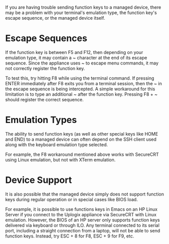 <!-- 5.4 -->

If you are having trouble sending function keys to a managed device, there may be a problem with your terminal's emulation type, the function key's escape sequence, or the managed device itself.

# Escape Sequences

If the function key is between F5 and F12, then depending on your emulation type, it may contain a ~ character at the end of its escape sequence. Since the appliance uses ~ to escape menu commands, it may not correctly register the function key.

To test this, try hitting F8 while using the terminal command. If pressing ENTER immediately after F8 exits you from a terminal session, then the ~ in the escape sequence is being intercepted. A simple workaround for this limitation is to type an additional ~ after the function key. Pressing F8 + ~ should register the correct sequence.

# Emulation Types

The ability to send function keys (as well as other special keys like HOME and END) to a managed device can often depend on the SSH client used along with the keyboard emulation type selected.

For example, the F8 workaround mentioned above works with SecureCRT using Linux emulation, but not with XTerm emulation.

# Device Support

It is also possible that the managed device simply does not support function keys during regular operation or in special cases like BIOS load.

For example, it is possible to use functions keys in Emacs on an HP Linux Server if you connect to the Uplogix appliance via SecureCRT with Linux emulation. However, the BIOS of an HP server only supports function keys delivered via keyboard or through ILO. Any terminal connected to its serial port, including a straight connection from a laptop, will not be able to send function keys. Instead, try ESC + 8 for F8, ESC + 9 for F9, etc.